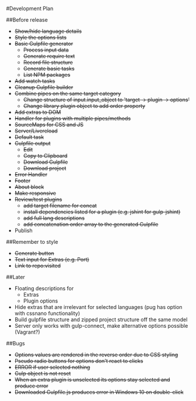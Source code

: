 #Development Plan

##Before release
* ~~Show/hide language details~~
* ~~Style the options lists~~
* ~~Basic Gulpfile generator~~
    * ~~Process input data~~
    * ~~Generate require text~~
    * ~~Record file structure~~
    * ~~Generate basic tasks~~
    * ~~List NPM packages~~
* ~~Add watch tasks~~
* ~~Cleanup Gulpfile builder~~
* ~~Combine pipes on the same target category~~
    * ~~Change structure of input.input_object to 'target -> plugin -> options'~~
    * ~~Change library plugin object to add order property~~
* ~~Add extras to DOM~~
* ~~Handler for plugins with multiple pipes/methods~~
* ~~SourceMaps for CSS and JS~~
* ~~Server/Livereload~~
* ~~Default task~~
* ~~Gulpfile output~~
    * ~~Edit~~
    * ~~Copy to Clipboard~~
    * ~~Download Gulpfile~~
    * ~~Download project~~
* ~~Error Handler~~
* ~~Footer~~
* ~~About block~~
* ~~Make responsive~~
* ~~Review/test plugins~~
    * ~~add target filename for concat~~
    * ~~install dependencies listed for a plugin (e.g. jshint for gulp-jshint)~~
    * ~~add full lang descriptions~~
    * ~~add concatenation order array to the generated Gulpfile~~
* Publish

##Remember to style
* ~~Generate button~~
* ~~Text input for Extras (e.g. Port)~~
* ~~Link to repo:visited~~

##Later
* Floating descriptions for
    * Extras
    * Plugin options
* Hide extras that are irrelevant for selected languages (pug has option with cssnano functionality)
* Build gulpfile structure and zipped project structure off the same model
* Server only works with gulp-connect, make alternative options possible (Vagrant?)

##Bugs
* ~~Options values are rendered in the reverse order due to CSS styling~~
* ~~Pseudo radio buttons for options don't react to clicks~~
* ~~ERROR if user selected nothing~~
* ~~Gulp object is not reset~~
* ~~When an extra plugin is unselected its options stay selected and produce error~~
* ~~Downloaded Gulpfile.js produces error in Windows 10 on double-click~~
